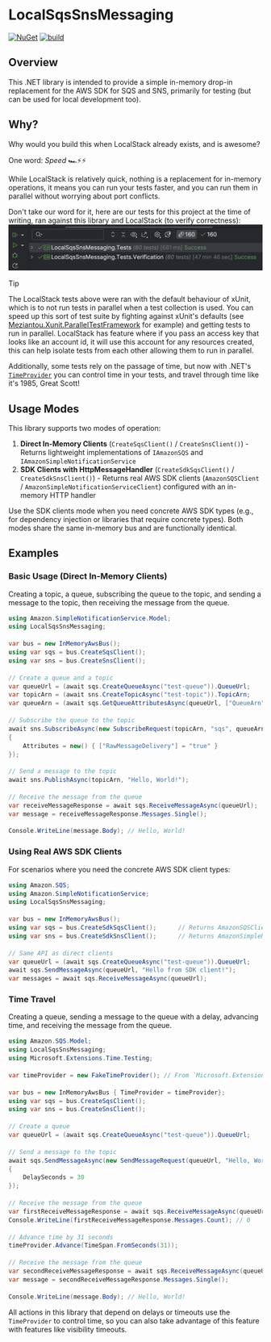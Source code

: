 # LocalSqsSnsMessaging

[![NuGet](https://img.shields.io/nuget/v/LocalSqsSnsMessaging?logo=nuget&label=Latest&color=blue)](https://www.nuget.org/packages/LocalSqsSnsMessaging "Download LocalSqsSnsMessaging from NuGet")
[![build](https://github.com/justeattakeaway/LocalSqsSnsMessaging/actions/workflows/build.yml/badge.svg?branch=main&event=push)](https://github.com/justeattakeaway/LocalSqsSnsMessaging/actions/workflows/build.yml)

## Overview

This .NET library is intended to provide a simple in-memory drop-in replacement for the AWS SDK for SQS and SNS, primarily for testing (but can be used for local development too).

## Why?

Why would you build this when LocalStack already exists, and is awesome?

One word: _Speed_ 🏎️️⚡⚡

While LocalStack is relatively quick, nothing is a replacement for in-memory operations, it means you can run your tests faster, and you can run them in parallel without worrying about port conflicts.

Don't take our word for it, here are our tests for this project at the time of writing, ran against this library and LocalStack (to verify correctness):
![Test run example](test-run-example.png)

> [!TIP]
> The LocalStack tests above were ran with the default behaviour of xUnit, which is to not run tests in parallel when a test collection is used.
> You can speed up this sort of test suite by fighting against xUnit's defaults (see [Meziantou.Xunit.ParallelTestFramework](https://github.com/meziantou/Meziantou.Xunit.ParallelTestFramework) for example) and getting tests to run in parallel.
> LocalStack has feature where if you pass an access key that looks like an account id, it will use this account for any resources created, this can help isolate tests from each other allowing them to run in parallel.

Additionally, some tests rely on the passage of time, but now with .NET's [`TimeProvider`](https://learn.microsoft.com/dotnet/api/system.timeprovider) you can control time in your tests, and travel through time like it's 1985, Great Scott!

## Usage Modes

This library supports two modes of operation:

1. **Direct In-Memory Clients** (`CreateSqsClient()` / `CreateSnsClient()`) - Returns lightweight implementations of `IAmazonSQS` and `IAmazonSimpleNotificationService`
2. **SDK Clients with HttpMessageHandler** (`CreateSdkSqsClient()` / `CreateSdkSnsClient()`) - Returns real AWS SDK clients (`AmazonSQSClient` / `AmazonSimpleNotificationServiceClient`) configured with an in-memory HTTP handler

Use the SDK clients mode when you need concrete AWS SDK types (e.g., for dependency injection or libraries that require concrete types). Both modes share the same in-memory bus and are functionally identical.

## Examples

### Basic Usage (Direct In-Memory Clients)

Creating a topic, a queue, subscribing the queue to the topic, and sending a message to the topic, then receiving the message from the queue.

```csharp
using Amazon.SimpleNotificationService.Model;
using LocalSqsSnsMessaging;

var bus = new InMemoryAwsBus();
using var sqs = bus.CreateSqsClient();
using var sns = bus.CreateSnsClient();

// Create a queue and a topic
var queueUrl = (await sqs.CreateQueueAsync("test-queue")).QueueUrl;
var topicArn = (await sns.CreateTopicAsync("test-topic")).TopicArn;
var queueArn = (await sqs.GetQueueAttributesAsync(queueUrl, ["QueueArn"])).Attributes["QueueArn"];

// Subscribe the queue to the topic
await sns.SubscribeAsync(new SubscribeRequest(topicArn, "sqs", queueArn)
{
    Attributes = new() { ["RawMessageDelivery"] = "true" }
});

// Send a message to the topic
await sns.PublishAsync(topicArn, "Hello, World!");

// Receive the message from the queue
var receiveMessageResponse = await sqs.ReceiveMessageAsync(queueUrl);
var message = receiveMessageResponse.Messages.Single();

Console.WriteLine(message.Body); // Hello, World!
```

### Using Real AWS SDK Clients

For scenarios where you need the concrete AWS SDK client types:

```csharp
using Amazon.SQS;
using Amazon.SimpleNotificationService;
using LocalSqsSnsMessaging;

var bus = new InMemoryAwsBus();
using var sqs = bus.CreateSdkSqsClient();      // Returns AmazonSQSClient
using var sns = bus.CreateSdkSnsClient();      // Returns AmazonSimpleNotificationServiceClient

// Same API as direct clients
var queueUrl = (await sqs.CreateQueueAsync("test-queue")).QueueUrl;
await sqs.SendMessageAsync(queueUrl, "Hello from SDK client!");
var messages = await sqs.ReceiveMessageAsync(queueUrl);
```

### Time Travel

Creating a queue, sending a message to the queue with a delay, advancing time, and receiving the message from the queue.

```csharp
using Amazon.SQS.Model;
using LocalSqsSnsMessaging;
using Microsoft.Extensions.Time.Testing;

var timeProvider = new FakeTimeProvider(); // From `Microsoft.Extensions.TimeProvider.Testing` package

var bus = new InMemoryAwsBus { TimeProvider = timeProvider};
using var sqs = bus.CreateSqsClient();
using var sns = bus.CreateSnsClient();

// Create a queue
var queueUrl = (await sqs.CreateQueueAsync("test-queue")).QueueUrl;

// Send a message to the topic
await sqs.SendMessageAsync(new SendMessageRequest(queueUrl, "Hello, World!")
{
    DelaySeconds = 30
});

// Receive the message from the queue
var firstReceiveMessageResponse = await sqs.ReceiveMessageAsync(queueUrl);
Console.WriteLine(firstReceiveMessageResponse.Messages.Count); // 0

// Advance time by 31 seconds
timeProvider.Advance(TimeSpan.FromSeconds(31));

// Receive the message from the queue
var secondReceiveMessageResponse = await sqs.ReceiveMessageAsync(queueUrl);
var message = secondReceiveMessageResponse.Messages.Single();

Console.WriteLine(message.Body); // Hello, World!
```

All actions in this library that depend on delays or timeouts use the `TimeProvider` to control time, so you can also take advantage of this feature with features like visibility timeouts.
